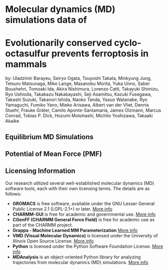 # Molecular dynamics (MD) simulations data of 
# Evolutionarily conserved cyclo-octasulfur prevents ferroptosis in mammals

by: Uladzimir Barayeu, Seiryo Ogata, Tsuyoshi Takata, Minkyung Jung, Tetsuro Matsunaga, Mike Lange, Masanobu Morita, Yuka Unno, Saber Boushehri, Tomoaki Ida, Akira Nishimura, Lorenzo Catti, Takayuki Shimizu, Ryo Ushioda, Takakazu Nakabayashi, Seji Asamitsu, Kazuki Fusegawa, Takashi Suzuki, Takanori Ishida, Naoko Tanda, Yasuo Watanabe, Ryo Yamaguchi, Fumiko Yano, Mieko Arisawa, Albert van der Vliet, Dennis Stuehr, Frauke Gräter, Camilo Aponte-Santamaría, James Olzmann, Marcus Conrad, Tobias P. Dick, Hozumi Motohashi, Michito Yoshizawa, Takaaki Akaike

## Equilibrium MD Simulations

## Potential of Mean Force (PMF)

## Licensing Information

Our research utilized several well-established molecular dynamics (MD) software tools, each with their own licensing terms. 
The details are as follows:

- **GROMACS** is free software, available under the GNU Lesser General Public License 2.1 (LGPL-2.1+) or later. [More info](https://bioexcel.eu/software/licenses/#gromacs)
- **CHARMM-GUI** is free for academic and governmental use. [More info](https://www.charmm-gui.org/?doc=license_cgui)
- **CGenFF (CHARMM General Force Field)** is free for academic use as part of the CHARMM project.   <!--  [More info](https://www.charmm.org/cgenff/) -->
- **Grappa - Machine Learned MM Parameterization** [More info](https://github.com/graeter-group/grappa/tree/main)
- **VMD (Visual Molecular Dynamics)** is licensed under the University of Illinois Open Source License. [More info](https://www.ks.uiuc.edu/Research/vmd/current/LICENSE.html) 
- **Python** is licensed under the Python Software Foundation License. [More info](https://docs.python.org/3/license.html)
- **MDAnalysis** is an object-oriented Python library for analyzing trajectories from molecular dynamics (MD) simulations. [More info](https://github.com/MDAnalysis/mdanalysis/blob/develop/LICENSE)